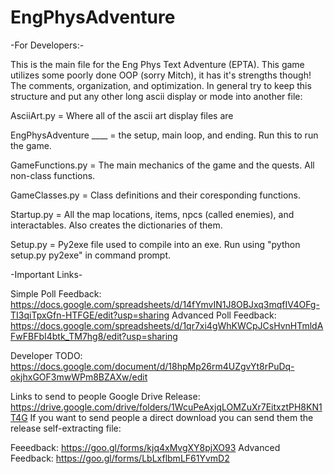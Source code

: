 # EngPhysAdventure
-For Developers:-

This is the main file for the Eng Phys Text Adventure (EPTA). This game utilizes some poorly done OOP (sorry Mitch), it has it's strengths though! 
The comments, organization, and optimization. In general try to keep this structure and put any other long ascii display or mode into another file:

AsciiArt.py = Where all of the ascii art display files are

EngPhysAdventure ____ = the setup, main loop, and ending. Run this to run the game.

GameFunctions.py = The main mechanics of the game and the quests. All non-class functions. 

GameClasses.py = Class definitions and their coresponding functions.

Startup.py = All the map locations, items, npcs (called enemies), and interactables. Also creates the dictionaries of them.

Setup.py = Py2exe file used to compile into an exe. Run using "python setup.py py2exe" in command prompt.




-Important Links-

Simple Poll Feedback: https://docs.google.com/spreadsheets/d/14fYmvIN1J8OBJxq3mqfIV4OFg-TI3qiTpxGfn-HTFGE/edit?usp=sharing
Advanced Poll Feedback: https://docs.google.com/spreadsheets/d/1qr7xi4gWhKWCpJCsHvnHTmldAFwFBFbI4btk_TM7hg8/edit?usp=sharing

Developer TODO: https://docs.google.com/document/d/18hpMp26rm4UZgvYt8rPuDq-okjhxGOF3mwWPm8BZAXw/edit



Links to send to people
Google Drive Release: https://drive.google.com/drive/folders/1WcuPeAxjqLOMZuXr7EitxztPH8KN1T4G
If you want to send people a direct download you can send them the release self-extracting file: 

Feeedback: https://goo.gl/forms/kjq4xMvgXY8pjXO93
Advanced Feedback: https://goo.gl/forms/LbLxflbmLF61YvmD2
